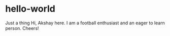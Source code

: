 # hello-world
Just a thing
Hi, Akshay here. I am a football enthusiast and an eager to learn person. Cheers!
